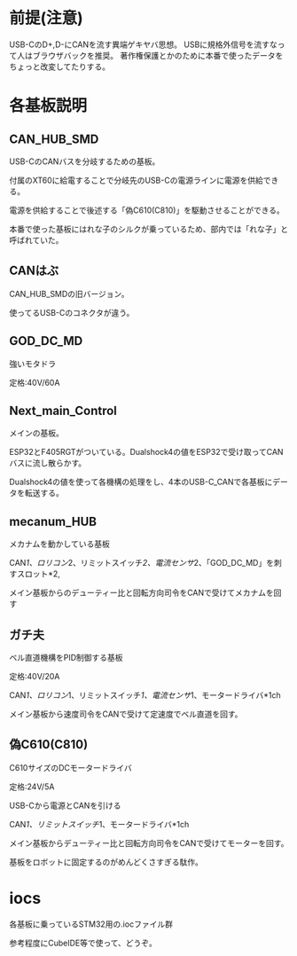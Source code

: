 # 前提(注意)
USB-CのD+,D-にCANを流す異端ゲキヤバ思想。
USBに規格外信号を流すなって人はブラウザバックを推奨。
著作権保護とかのために本番で使ったデータをちょっと改変してたりする。

# 各基板説明

## CAN_HUB_SMD
USB-CのCANバスを分岐するための基板。

付属のXT60に給電することで分岐先のUSB-Cの電源ラインに電源を供給できる。

電源を供給することで後述する「偽C610(C810)」を駆動させることができる。

本番で使った基板にはれな子のシルクが乗っているため、部内では「れな子」と呼ばれていた。

## CANはぶ
CAN_HUB_SMDの旧バージョン。

使ってるUSB-Cのコネクタが違う。

## GOD_DC_MD
強いモタドラ

定格:40V/60A

## Next_main_Control
メインの基板。

ESP32とF405RGTがついている。Dualshock4の値をESP32で受け取ってCANバスに流し散らかす。

Dualshock4の値を使って各機構の処理をし、4本のUSB-C_CANで各基板にデータを転送する。

## mecanum_HUB
メカナムを動かしている基板

CAN*1、ロリコン*2、リミットスイッチ*2、電流センサ*2、「GOD_DC_MD」を刺すスロット*2,

メイン基板からのデューティー比と回転方向司令をCANで受けてメカナムを回す

## ガチ夫
ベル直道機構をPID制御する基板

定格:40V/20A

CAN*1、ロリコン*1、リミットスイッチ*1、電流センサ*1、モータードライバ*1ch

メイン基板から速度司令をCANで受けて定速度でベル直道を回す。

## 偽C610(C810)
C610サイズのDCモータードライバ

定格:24V/5A

USB-Cから電源とCANを引ける

CAN*1、リミットスイッチ*1、モータードライバ*1ch

メイン基板からデューティー比と回転方向司令をCANで受けてモーターを回す。

基板をロボットに固定するのがめんどくさすぎる駄作。

# iocs
各基板に乗っているSTM32用の.iocファイル群

参考程度にCubeIDE等で使って、どうぞ。
